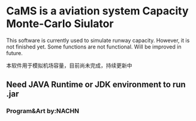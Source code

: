 # CaMS is a aviation system Capacity Monte-Carlo Siulator
This software is currently used to simulate runway capacity.
However, it is not finished yet. Some functions are not functional. Will be improved in future.

本软件用于模拟机场容量，目前尚未完成，持续更新中
## Need JAVA Runtime or JDK environment to run .jar

### Program&Art by:NACHN
